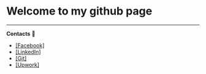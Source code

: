  Welcome to my github page
===========================================================================================================================

-------------



 **Contacts** :eyes:
  + [[Facebook]](https://www.facebook.com/konstantin.chalets/)
  + [[LinkedIn]](https://www.linkedin.com/in/kanstantsin-halets-b14878205/)
  + [[Git]](https://github.com/bykota)
  + [[Upwork]](https://www.upwork.com/freelancers/~013f8d67d6a7865153)
